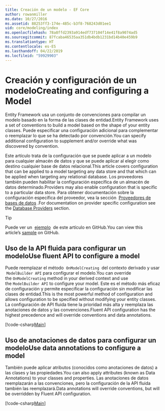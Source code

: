 ```yaml
---
title: Creación de un modelo - EF Core
author: rowanmiller
ms.date: 10/27/2016
ms.assetid: 88253ff3-174e-485c-b3f8-768243d01ee1
uid: core/modeling/index
ms.openlocfilehash: 78a8ffd2393a914edf737104f14e41f8a9074ad5
ms.sourcegitcommit: 87fcaba46535aa351db4bdb1231bd14b40e459b9
ms.translationtype: HT
ms.contentlocale: es-ES
ms.lasthandoff: 04/22/2019
ms.locfileid: "59929903"
---
```

# <a name="creating-and-configuring-a-model"></a><span data-ttu-id="dd5f0-102">Creación y configuración de un modelo</span><span class="sxs-lookup"><span data-stu-id="dd5f0-102">Creating and configuring a Model</span></span>

<span data-ttu-id="dd5f0-103">Entity Framework usa un conjunto de convenciones para compilar un modelo basado en la forma de las clases de entidad.</span><span class="sxs-lookup"><span data-stu-id="dd5f0-103">Entity Framework uses a set of conventions to build a model based on the shape of your entity classes.</span></span> <span data-ttu-id="dd5f0-104">Puede especificar una configuración adicional para complementar o reemplazar lo que se ha detectado por convención.</span><span class="sxs-lookup"><span data-stu-id="dd5f0-104">You can specify additional configuration to supplement and/or override what was discovered by convention.</span></span>

<span data-ttu-id="dd5f0-105">Este artículo trata de la configuración que se puede aplicar a un modelo para cualquier almacén de datos y que se puede aplicar al elegir como destino cualquier base de datos relacional.</span><span class="sxs-lookup"><span data-stu-id="dd5f0-105">This article covers configuration that can be applied to a model targeting any data store and that which can be applied when targeting any relational database.</span></span> <span data-ttu-id="dd5f0-106">Los proveedores también pueden habilitar la configuración específica de un almacén de datos determinado.</span><span class="sxs-lookup"><span data-stu-id="dd5f0-106">Providers may also enable configuration that is specific to a particular data store.</span></span> <span data-ttu-id="dd5f0-107">Para obtener documentación sobre la configuración específica del proveedor, vea la sección  [Proveedores de bases de datos](../providers/index.md) .</span><span class="sxs-lookup"><span data-stu-id="dd5f0-107">For documentation on provider specific configuration see the [Database Providers](../providers/index.md) section.</span></span>

> [!TIP]  
> <span data-ttu-id="dd5f0-108">Puede ver un  [ejemplo](https://github.com/aspnet/EntityFramework.Docs/tree/master/samples)  de este artículo en GitHub.</span><span class="sxs-lookup"><span data-stu-id="dd5f0-108">You can view this article’s [sample](https://github.com/aspnet/EntityFramework.Docs/tree/master/samples) on GitHub.</span></span>

## <a name="use-fluent-api-to-configure-a-model"></a><span data-ttu-id="dd5f0-109">Uso de la API fluida para configurar un modelo</span><span class="sxs-lookup"><span data-stu-id="dd5f0-109">Use fluent API to configure a model</span></span>

<span data-ttu-id="dd5f0-110">Puede reemplazar el método  `OnModelCreating`  del contexto derivado y usar  `ModelBuilder API` para configurar el modelo.</span><span class="sxs-lookup"><span data-stu-id="dd5f0-110">You can override the `OnModelCreating` method in your derived context and use the `ModelBuilder API` to configure your model.</span></span> <span data-ttu-id="dd5f0-111">Este es el método más eficaz de configuración y permite especificar la configuración sin modificar las clases de entidad.</span><span class="sxs-lookup"><span data-stu-id="dd5f0-111">This is the most powerful method of configuration and allows configuration to be specified without modifying your entity classes.</span></span> <span data-ttu-id="dd5f0-112">La configuración de API fluida tiene la prioridad más alta y reemplaza las anotaciones de datos y las convenciones.</span><span class="sxs-lookup"><span data-stu-id="dd5f0-112">Fluent API configuration has the highest precedence and will override conventions and data annotations.</span></span>

[!code-csharp[Main](../../../samples/core/Modeling/FluentAPI/Samples/Required.cs?highlight=11-13)]

## <a name="use-data-annotations-to-configure-a-model"></a><span data-ttu-id="dd5f0-113">Uso de anotaciones de datos para configurar un modelo</span><span class="sxs-lookup"><span data-stu-id="dd5f0-113">Use data annotations to configure a model</span></span>

<span data-ttu-id="dd5f0-114">También puede aplicar atributos (conocidos como anotaciones de datos) a las clases y las propiedades.</span><span class="sxs-lookup"><span data-stu-id="dd5f0-114">You can also apply attributes (known as Data Annotations) to your classes and properties.</span></span> <span data-ttu-id="dd5f0-115">Las anotaciones de datos reemplazarán a las convenciones, pero la configuración de la API fluida también las reemplazará.</span><span class="sxs-lookup"><span data-stu-id="dd5f0-115">Data annotations will override conventions, but will be overridden by Fluent API configuration.</span></span>

[!code-csharp[Main](../../../samples/core/Modeling/DataAnnotations/Samples/Required.cs?highlight=14)]

